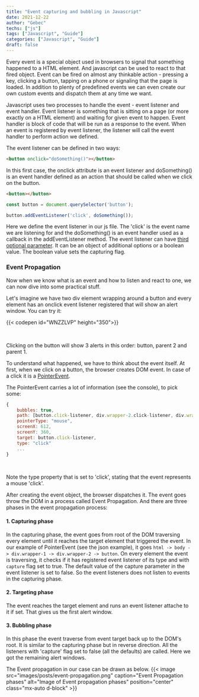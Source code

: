 ```yaml
---
title: "Event capturing and bubbling in Javascript"
date: 2021-12-22
author: "Gebec"
techs: ["js"]
tags: ["Javascript", "Guide"]
categories: ["Javascript", "Guide"]
draft: false
---
```


Every event is a special object used in browsers to signal that something happened to a HTML element. And javascript can be used to react to that fired object. Event can be fired on almost any thinkable action - pressing a key, clicking a button, tapping on a phone or signaling that the page is loaded. In addition to plenty of predefined events we can even create our own custom events and dispatch them at any time we want.

Javascript uses two processes to handle the event - event listener and event handler. Event listener is something that is sitting on a page (or more exactly on a HTML element) and waiting for given event to happen. Event handler is block of code that will be run as a response to the event. When an event is registered by event listener, the listener will call the event handler to perform action we defined.

The event listener can be defined in two ways:
```html
<button onclick="doSomething()"></button>
```
In this first case, the onclick attribute is an event listener and doSomething() is an event handler defined as an action that should be called when we click on the button.

```html
<button></button>
```

```js
const button = document.querySelector('button');

button.addEventListener('click', doSomething());
```
Here we define the event listener in our js file. The 'click' is the event name we are listening for and the doSomething() is an event handler used as a callback in the addEventListener method. The event listener can have [third optional parameter](https://developer.mozilla.org/en-US/docs/Web/API/EventTarget/addEventListener#parameters). It can be an object of additional options or a boolean value. The boolean value sets the capturing flag.


### Event Propagation
Now when we know what is an event and how to listen and react to one, we can now dive into some practical stuff.

Let's imagine we have two div element wrapping around a button and every element has an onclick event listener registered that will show an alert window. You can try it:

{{< codepen id="WNZZLVP" height="350">}}

<br/>

Clicking on the button will show 3 alerts in this order: button, parent 2 and parent 1.

To understand what happened, we have to think about the event itself. At first, when we click on a button, the browser creates DOM event. In case of a click it is a [PointerEvent](https://developer.mozilla.org/en-US/docs/Web/API/PointerEvent).

The PointerEvent carries a lot of information (see the console), to pick some:
```js
{
    bubbles: true,
    path: [button.click-listener, div.wrapper-2.click-listener, div.wrapper-1.click-listener, body, html, document, Window],
    pointerType: "mouse",
    screenX: 612,
    screenY: 360,
    target: button.click-listener,
    type: "click"
    ...
}
```

<br/>

Note the type property that is set to 'click', stating that the event represents a mouse 'click'.

After creating the event object, the browser dispatches it. The event goes throw the DOM in a process called Event Propagation. And there are three phases in the event propagation process:

#### 1. Capturing phase
In the capturing phase, the event goes from root of the DOM traversing every element until it reaches the target element that triggered the event. In our example of PointerEvent (see the json example), it goes `html -> body -> div.wrapper-1 -> div.wrapper-2 -> button`. On every element the event is traversing, it checks if it has registered event listener of its type and with `capture` flag set to true. The default value of the capture parameter in the event listener is set to false. So the event listeners does not listen to events in the capturing phase.

#### 2. Targeting phase
The event reaches the target element and runs an event listener attache to it if set. That gives us the first alert window.

#### 3. Bubbling phase
In this phase the event traverse from event target back up to the DOM's root. It is similar to the capturing phase but in reverse direction.
All the listeners with 'capture' flag set to false (all the defaults) are called. Here we got the remaining alert windows.

The Event propagation in our case can be drawn as below.
{{< image src="images/posts/event-propagation.png" caption="Event Propagation phases" alt="Image of Event propagation phases" position="center" class="mx-auto d-block" >}}
